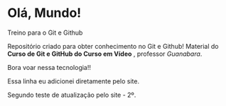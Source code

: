# Olá, Mundo!
Treino para o Git e Github

Repositório criado para obter conhecimento no Git e Github! Material do **Curso de Git e GitHub do Curso em Vídeo** , professor *Guanabara*.

Bora voar nessa tecnologia!!

Essa linha eu adicionei diretamente pelo site. 

Segundo teste de atualização pelo site - 2º.
 
